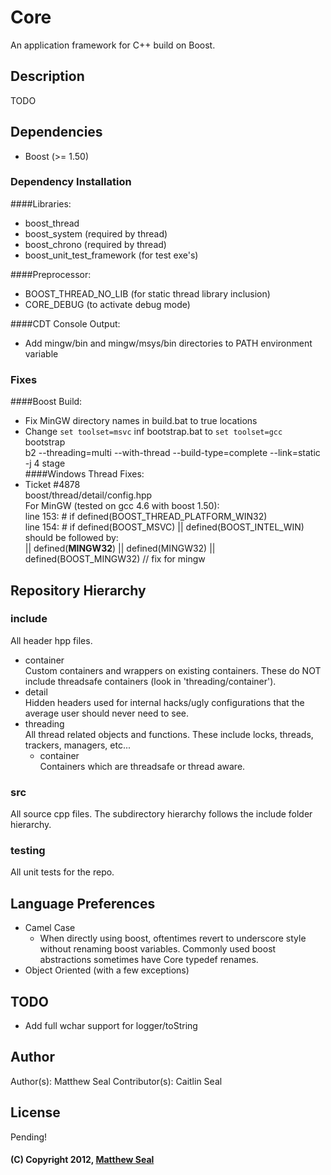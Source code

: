 # Core
An application framework for C++ build on Boost.

## Description
TODO

## Dependencies
* Boost (>= 1.50)

### Dependency Installation
####Libraries:
* boost_thread
* boost_system (required by thread)
* boost_chrono (required by thread)
* boost_unit_test_framework (for test exe's)

####Preprocessor:
* BOOST_THREAD_NO_LIB (for static thread library inclusion)
* CORE_DEBUG (to activate debug mode)

####CDT Console Output:
* Add mingw/bin and mingw/msys/bin directories to PATH environment variable

### Fixes
####Boost Build:
* Fix MinGW directory names in build.bat to true locations
* Change `set toolset=msvc` inf bootstrap.bat to `set toolset=gcc`  
	bootstrap  
	b2 --threading=multi --with-thread --build-type=complete --link=static -j 4 stage  
####Windows Thread Fixes:
* Ticket #4878  
	boost/thread/detail/config.hpp  
	For MinGW (tested on gcc 4.6 with boost 1.50):  
		line 153: #   if defined(BOOST_THREAD_PLATFORM_WIN32)  
		line 154: #       if defined(BOOST_MSVC) || defined(BOOST_INTEL_WIN)  
	should be followed by:  
		|| defined(__MINGW32__) || defined(MINGW32) || defined(BOOST_MINGW32) // fix for mingw
		
## Repository Hierarchy
### include
All header hpp files.
* container  
	Custom containers and wrappers on existing containers. These do NOT include threadsafe 
	containers (look in 'threading/container').
* detail  
	Hidden headers used for internal hacks/ugly configurations that the average user should 
	never need to see.
* threading  
	All thread related objects and functions. These include locks, threads, trackers, managers, 
	etc...
	* container  
		Containers which are threadsafe or thread aware.
### src
All source cpp files. The subdirectory hierarchy follows the include folder hierarchy.
### testing
All unit tests for the repo.

## Language Preferences
* Camel Case
	* When directly using boost, oftentimes revert to underscore style without renaming
	boost variables. Commonly used boost abstractions sometimes have Core typedef renames.
* Object Oriented (with a few exceptions)

## TODO
* Add full wchar support for logger/toString

## Author
Author(s): Matthew Seal
Contributor(s): Caitlin Seal

## License
Pending!

#### (C) Copyright 2012, [Matthew Seal](http://???)